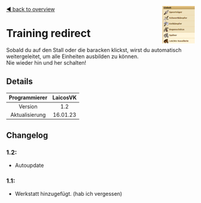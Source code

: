 [◀️ back to overview](https://github.com/laicosvk/DSS#Downloads "back to overview")
<img align="right" height="100" src="picture.PNG"/>

# Training redirect
Sobald du auf den Stall oder die baracken klickst, wirst du automatisch weitergeleitet, um alle Einheiten ausbilden zu können.</br>
Nie wieder hin und her schalten!

## Details

| Programmierer | LaicosVK |
| :---: | :---: |
| Version | 1.2 |
| Aktualisierung | 16.01.23 |

## Changelog

### 1.2:
- Autoupdate

### 1.1:
- Werkstatt hinzugefügt. (hab ich vergessen)
